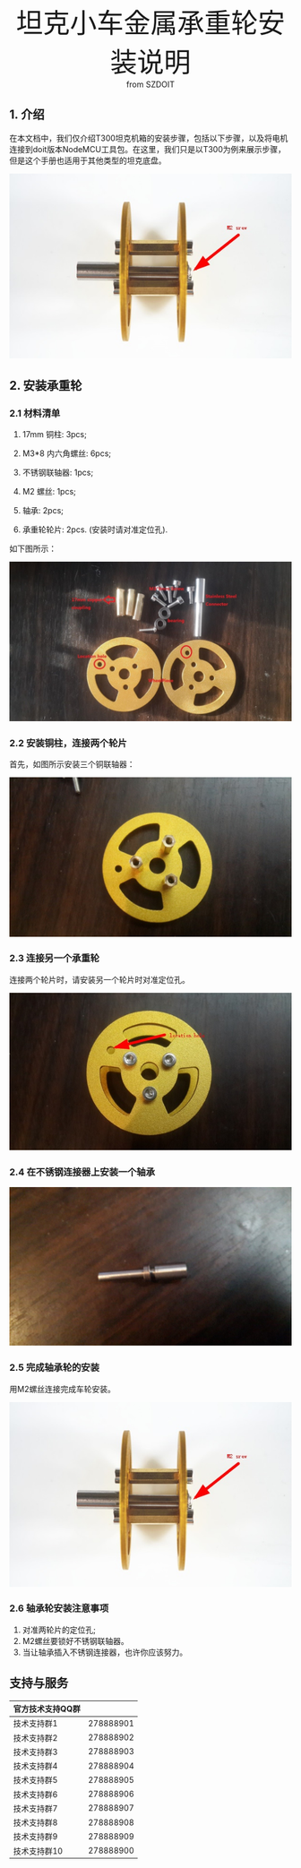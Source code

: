 <center> <font size=10> 坦克小车金属承重轮安装说明 </font></center>

<center> from SZDOIT </center>

## 1. 介绍

 在本文档中，我们仅介绍T300坦克机箱的安装步骤，包括以下步骤，以及将电机连接到doit版本NodeMCU工具包。在这里，我们只是以T300为例来展示步骤，但是这个手册也适用于其他类型的坦克底盘。

![wheelfinish](https://github.com/SmartArduino/zhdocs/raw/master/zhSmartCAR/Wheel/MetalBearingWheel/wheelfinish.jpg)

## 2. 安装承重轮

### 2.1 材料清单

1)   17mm 铜柱: 3pcs; 

2)   M3*8 内六角螺丝: 6pcs;

3)   不锈钢联轴器: 1pcs;

4)   M2 螺丝: 1pcs;

5)   轴承: 2pcs;

6)   承重轮轮片: 2pcs. (安装时请对准定位孔).

如下图所示：

![TwheelPiece](https://github.com/SmartArduino/zhdocs/raw/master/zhSmartCAR/Wheel/MetalBearingWheel/TwheelPiece.jpg)

### 2.2 安装铜柱，连接两个轮片

首先，如图所示安装三个铜联轴器：

![TwheelPiecei1](https://github.com/SmartArduino/zhdocs/raw/master/zhSmartCAR/Wheel/MetalBearingWheel/TwheelPiecei1.jpg)

### 2.3  连接另一个承重轮

连接两个轮片时，请安装另一个轮片时对准定位孔。

![locationhole](https://github.com/SmartArduino/zhdocs/raw/master/zhSmartCAR/Wheel/MetalBearingWheel/locationhole.jpg)

### 2.4 在不锈钢连接器上安装一个轴承

![connector](https://github.com/SmartArduino/zhdocs/raw/master/zhSmartCAR/Wheel/MetalBearingWheel/connector.jpg)

### 2.5 完成轴承轮的安装

 用M2螺丝连接完成车轮安装。

![wheelfinish](https://github.com/SmartArduino/zhdocs/raw/master/zhSmartCAR/Wheel/MetalBearingWheel/wheelfinish.jpg)

### 2.6 轴承轮安装注意事项

1. 对准两轮片的定位孔;
2. M2螺丝要锁好不锈钢联轴器。
3. 当让轴承插入不锈钢连接器，也许你应该努力。



## 支持与服务

| 官方技术支持QQ群 |           |
| ---------------- | --------- |
| 技术支持群1      | 278888901 |
| 技术支持群2      | 278888902 |
| 技术支持群3      | 278888903 |
| 技术支持群4      | 278888904 |
| 技术支持群5      | 278888905 |
| 技术支持群6      | 278888906 |
| 技术支持群7      | 278888907 |
| 技术支持群8      | 278888908 |
| 技术支持群9      | 278888909 |
| 技术支持群10     | 278888900 |


